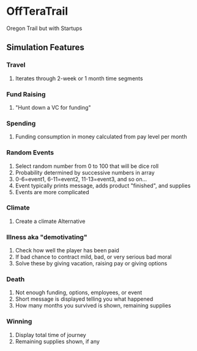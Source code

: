 # OffTeraTrail
Oregon Trail but with Startups

## Simulation Features ##

### Travel ###
 1. Iterates through 2-week or 1 month time segments


### Fund Raising ###
 1. "Hunt down a VC for funding"

### Spending ###
 1. Funding consumption in money calculated from pay level per month

### Random Events ###
 1. Select random number from 0 to 100 that will be dice roll
 2. Probability determined by successive numbers in array
 3. 0-6=event1, 6-11=event2, 11-13=event3, and so on...
 4. Event typically prints message, adds product "finished", and supplies
 5. Events are more complicated

### Climate ###
 1. Create a climate Alternative

### Illness aka "demotivating" ###
 1. Check how well the player has been paid
 2. If bad chance to contract mild, bad, or very serious bad moral
 3. Solve these by giving vacation, raising pay or giving options


### Death ###
 1. Not enough funding, options, employees, or event
 2. Short message is displayed telling you what happened
 3. How many months you survived is shown, remaining supplies

### Winning ###
 1. Display total time of journey
 2. Remaining supplies shown, if any
